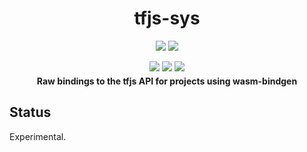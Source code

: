 <div align="center">
  <h1>tfjs-sys</h1>
  <p style="margin-bottom: 0.5ex;">
    <a href="https://docs.rs/tfjs-sys"><img src="https://docs.rs/tfjs-sys/badge.svg" /></a>
    <a href="https://crates.io/crates/tfjs-sys"><img
        src="https://img.shields.io/crates/v/tfjs-sys.svg?logo=rust" /></a>
  </p>
  <p style="margin-bottom: 0.5ex;">
    <a href="https://interfaces-rs.github.io/tfjs-sys"><img
        src="https://img.shields.io/badge/docs-latest-blueviolet?logo=Read-the-docs&logoColor=white" /></a>
    <a href="https://github.com/interfaces-rs/tfjs-sys/actions"><img
        src="https://github.com/interfaces-rs/tfjs-sys/workflows/ci/badge.svg" /></a>
    <a href="https://crates.io/crates/tfjs-sys"><img
        src="https://img.shields.io/librariesio/release/cargo/tfjs-sys.svg?logo=rust" /></a>
  </p>
  <strong>Raw bindings to the tfjs API for projects using wasm-bindgen</strong>
</div>

## Status

Experimental.
